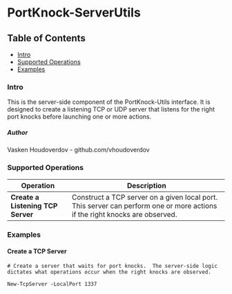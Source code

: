 # PortKnock-ServerUtils

## Table of Contents
* [Intro](#intro)
* [Supported Operations](#operations)
* [Examples](#examples)

### <a name="intro"></a>Intro
This is the server-side component of the PortKnock-Utils interface.  It is designed to create a listening TCP or UDP server that listens for the right port knocks before launching one or more actions.

#####  Author
Vasken Houdoverdov  - github.com/vhoudoverdov

### <a name="operations"></a>Supported Operations

| Operation | Description |
| --- | --- |
| **Create a Listening TCP Server** | Construct a TCP server on a given local port.  This server can perform one or more actions if the right knocks are observed. |


### <a name="examples"></a>Examples
#### Create a TCP Server
```
# Create a server that waits for port knocks.  The server-side logic dictates what operations occur when the right knocks are observed.

New-TcpServer -LocalPort 1337
```
